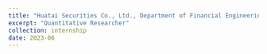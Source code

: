 ```yaml
---
title: "Huatai Securities Co., Ltd., Department of Financial Engineering"
excerpt: "Quantitative Researcher"
collection: internship
date: 2023-06
---
```

